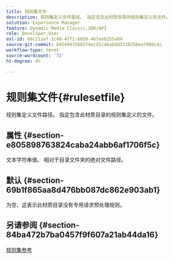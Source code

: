 ```yaml
---
title: 规则集文件
description: 规则集定义文件路径。 指定包含此材质目录的规则集定义的文件。
solution: Experience Manager
feature: Dynamic Media Classic,SDK/API
role: Developer,User
exl-id: 66c211e7-1c40-47f1-b850-4b7ee6255a84
source-git-commit: 8454991568374ecd1c4babdd3210250ea7988c4c
workflow-type: tm+mt
source-wordcount: '72'
ht-degree: 4%

---
```


# 规则集文件{#rulesetfile}

规则集定义文件路径。 指定包含此材质目录的规则集定义的文件。

## 属性 {#section-e805898763824caba24abb6af1706f5c}

文本字符串值。 相对于目录文件夹的绝对文件路径。

## 默认 {#section-69b1f865aa8d476bb087dc862e903ab1}

为空，这表示此材质目录没有专用请求预处理规则。

## 另请参阅 {#section-84ba472b7ba0457f9f607a21ab44da16}

[规则集参考](../../../../../ir-api/material-cat/image-rendering-api-ref/c-ir-material-catalog/c-ir-rule-set-reference/c-ir-rule-set-reference.md#concept-2369f884d9724727aaf436b5b0261dbe)
